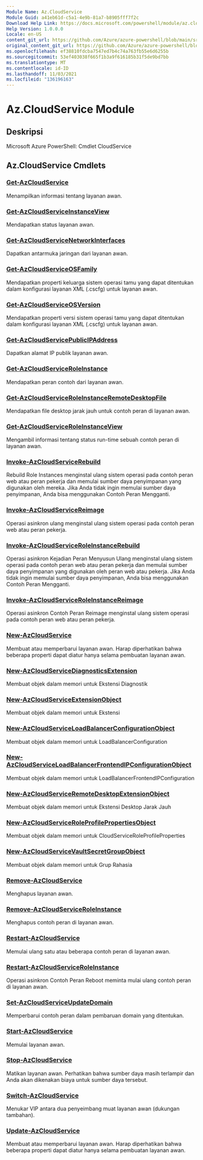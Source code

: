 ```yaml
---
Module Name: Az.CloudService
Module Guid: a41eb61d-c5a1-4e9b-81a7-b8905fff7f2c
Download Help Link: https://docs.microsoft.com/powershell/module/az.cloudservice
Help Version: 1.0.0.0
Locale: en-US
content_git_url: https://github.com/Azure/azure-powershell/blob/main/src/CloudService/help/Az.CloudService.md
original_content_git_url: https://github.com/Azure/azure-powershell/blob/main/src/CloudService/help/Az.CloudService.md
ms.openlocfilehash: ef38810fdcba7547ed7b4c74a763fb55e6d6255b
ms.sourcegitcommit: 53ef403038f665f1b3a9f616185b31f5de9bd7bb
ms.translationtype: MT
ms.contentlocale: id-ID
ms.lasthandoff: 11/03/2021
ms.locfileid: "136196163"
---
```

# Az.CloudService Module
## Deskripsi
Microsoft Azure PowerShell: Cmdlet CloudService

## Az.CloudService Cmdlets
### [Get-AzCloudService](Get-AzCloudService.md)
Menampilkan informasi tentang layanan awan.

### [Get-AzCloudServiceInstanceView](Get-AzCloudServiceInstanceView.md)
Mendapatkan status layanan awan.

### [Get-AzCloudServiceNetworkInterfaces](Get-AzCloudServiceNetworkInterfaces.md)
Dapatkan antarmuka jaringan dari layanan awan.

### [Get-AzCloudServiceOSFamily](Get-AzCloudServiceOSFamily.md)
Mendapatkan properti keluarga sistem operasi tamu yang dapat ditentukan dalam konfigurasi layanan XML (.cscfg) untuk layanan awan.

### [Get-AzCloudServiceOSVersion](Get-AzCloudServiceOSVersion.md)
Mendapatkan properti versi sistem operasi tamu yang dapat ditentukan dalam konfigurasi layanan XML (.cscfg) untuk layanan awan.

### [Get-AzCloudServicePublicIPAddress](Get-AzCloudServicePublicIPAddress.md)
Dapatkan alamat IP publik layanan awan.

### [Get-AzCloudServiceRoleInstance](Get-AzCloudServiceRoleInstance.md)
Mendapatkan peran contoh dari layanan awan.

### [Get-AzCloudServiceRoleInstanceRemoteDesktopFile](Get-AzCloudServiceRoleInstanceRemoteDesktopFile.md)
Mendapatkan file desktop jarak jauh untuk contoh peran di layanan awan.

### [Get-AzCloudServiceRoleInstanceView](Get-AzCloudServiceRoleInstanceView.md)
Mengambil informasi tentang status run-time sebuah contoh peran di layanan awan.

### [Invoke-AzCloudServiceRebuild](Invoke-AzCloudServiceRebuild.md)
Rebuild Role Instances menginstal ulang sistem operasi pada contoh peran web atau peran pekerja dan memulai sumber daya penyimpanan yang digunakan oleh mereka.
Jika Anda tidak ingin memulai sumber daya penyimpanan, Anda bisa menggunakan Contoh Peran Mengganti.

### [Invoke-AzCloudServiceReimage](Invoke-AzCloudServiceReimage.md)
Operasi asinkron ulang menginstal ulang sistem operasi pada contoh peran web atau peran pekerja.

### [Invoke-AzCloudServiceRoleInstanceRebuild](Invoke-AzCloudServiceRoleInstanceRebuild.md)
Operasi asinkron Kejadian Peran Menyusun Ulang menginstal ulang sistem operasi pada contoh peran web atau peran pekerja dan memulai sumber daya penyimpanan yang digunakan oleh peran web atau pekerja.
Jika Anda tidak ingin memulai sumber daya penyimpanan, Anda bisa menggunakan Contoh Peran Mengganti.

### [Invoke-AzCloudServiceRoleInstanceReimage](Invoke-AzCloudServiceRoleInstanceReimage.md)
Operasi asinkron Contoh Peran Reimage menginstal ulang sistem operasi pada contoh peran web atau peran pekerja.

### [New-AzCloudService](New-AzCloudService.md)
Membuat atau memperbarui layanan awan.
Harap diperhatikan bahwa beberapa properti dapat diatur hanya selama pembuatan layanan awan.

### [New-AzCloudServiceDiagnosticsExtension](New-AzCloudServiceDiagnosticsExtension.md)
Membuat objek dalam memori untuk Ekstensi Diagnostik

### [New-AzCloudServiceExtensionObject](New-AzCloudServiceExtensionObject.md)
Membuat objek dalam memori untuk Ekstensi

### [New-AzCloudServiceLoadBalancerConfigurationObject](New-AzCloudServiceLoadBalancerConfigurationObject.md)
Membuat objek dalam memori untuk LoadBalancerConfiguration

### [New-AzCloudServiceLoadBalancerFrontendIPConfigurationObject](New-AzCloudServiceLoadBalancerFrontendIPConfigurationObject.md)
Membuat objek dalam memori untuk LoadBalancerFrontendIPConfiguration

### [New-AzCloudServiceRemoteDesktopExtensionObject](New-AzCloudServiceRemoteDesktopExtensionObject.md)
Membuat objek dalam memori untuk Ekstensi Desktop Jarak Jauh

### [New-AzCloudServiceRoleProfilePropertiesObject](New-AzCloudServiceRoleProfilePropertiesObject.md)
Membuat objek dalam memori untuk CloudServiceRoleProfileProperties

### [New-AzCloudServiceVaultSecretGroupObject](New-AzCloudServiceVaultSecretGroupObject.md)
Membuat objek dalam memori untuk Grup Rahasia

### [Remove-AzCloudService](Remove-AzCloudService.md)
Menghapus layanan awan.

### [Remove-AzCloudServiceRoleInstance](Remove-AzCloudServiceRoleInstance.md)
Menghapus contoh peran di layanan awan.

### [Restart-AzCloudService](Restart-AzCloudService.md)
Memulai ulang satu atau beberapa contoh peran di layanan awan.

### [Restart-AzCloudServiceRoleInstance](Restart-AzCloudServiceRoleInstance.md)
Operasi asinkron Contoh Peran Reboot meminta mulai ulang contoh peran di layanan awan.

### [Set-AzCloudServiceUpdateDomain](Set-AzCloudServiceUpdateDomain.md)
Memperbarui contoh peran dalam pembaruan domain yang ditentukan.

### [Start-AzCloudService](Start-AzCloudService.md)
Memulai layanan awan.

### [Stop-AzCloudService](Stop-AzCloudService.md)
Matikan layanan awan.
Perhatikan bahwa sumber daya masih terlampir dan Anda akan dikenakan biaya untuk sumber daya tersebut.

### [Switch-AzCloudService](Switch-AzCloudService.md)
Menukar VIP antara dua penyeimbang muat layanan awan (dukungan tambahan).

### [Update-AzCloudService](Update-AzCloudService.md)
Membuat atau memperbarui layanan awan.
Harap diperhatikan bahwa beberapa properti dapat diatur hanya selama pembuatan layanan awan.

